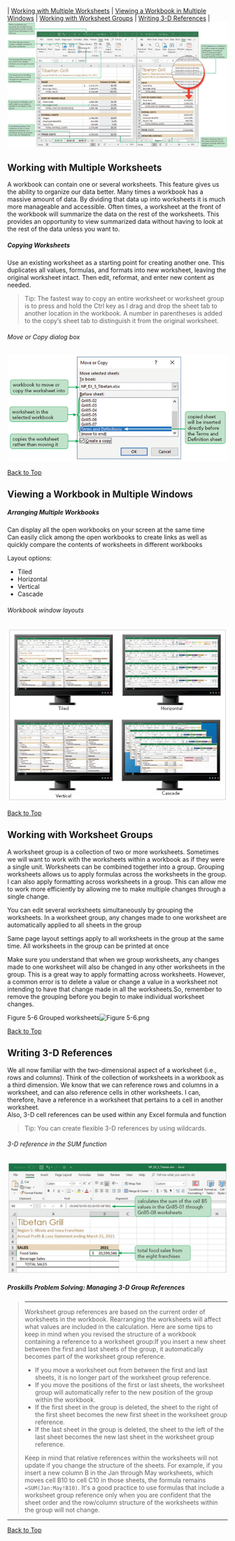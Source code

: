 <!--M05a Lecture 1-->
[](#top) | [Working with Multiple Worksheets](#working-with-multiple-worksheets) | [Viewing a Workbook in Multiple Windows](#viewing-a-workbook-in-multiple-windows) | [Working with Worksheet Groups](#working-with-worksheet-groups) | [Writing 3-D References](#writing-3-d-references) | 
![Session 5-1 Visual Overview](../images/modules/M05/Session%205-1.png)

## [](#working-with-multiple-worksheets)Working with Multiple Worksheets
A workbook can contain one or several worksheets. This feature gives us the ability to organize our data better. Many times a workbook has a massive amount of data. By dividing that data up into worksheets it is much more manageable and accessible. Often times, a worksheet at the front of the workbook will summarize the data on the rest of the worksheets. This provides an opportunity to view summarized data without having to look at the rest of the data unless you want to.

##### Copying Worksheets
Use an existing worksheet as a starting point for creating another one. This duplicates all values, formulas, and formats into new worksheet, leaving the original worksheet intact. Then edit, reformat, and enter new content as needed.

> Tip: The fastest way to copy an entire worksheet or worksheet group is to press and hold the Ctrl key as I drag and drop the sheet tab to another location in the workbook. A number in parentheses is added to the copy’s sheet tab to distinguish it from the original worksheet.

###### Move or Copy dialog box
![Figure 5-1 Move or Copy dialog box](../images/modules/M05/Figure%205-1.png)

[Back to Top](#top)

## [](#viewing-a-workbook-in-multiple-windows)Viewing a Workbook in Multiple Windows

##### Arranging Multiple Workbooks
Can display all the open workbooks on your screen at the same time  
Can easily click among the open workbooks to create links as well as quickly compare the contents of worksheets in different workbooks  

Layout options:
- Tiled
- Horizontal
- Vertical
- Cascade


###### Workbook window layouts
![Figure 5-3 Workbook window layouts](../images/modules/M05/Figure%205-3.png)

[Back to Top](#top)

## [](#working-with-worksheet-groups)Working with Worksheet Groups
A worksheet group is a collection of two or more worksheets. Sometimes we will want to work with the worksheets within a workbook as if they were a single unit. Worksheets can be combined together into a group. Grouping worksheets allows us to apply formulas across the worksheets in the group. I can also apply formatting across worksheets in a group. This can allow me to work more efficiently by allowing me to make multiple changes through a single change.

You can edit several worksheets simultaneously by grouping the worksheets. In a worksheet group, any changes made to one worksheet are automatically applied to all sheets in the group

Same page layout settings apply to all worksheets in the group at the same time. All worksheets in the group can be printed at once

Make sure you understand that when we group worksheets, any changes made to one worksheet will also be changed in any other worksheets in the group. This is a great way to apply formatting across worksheets. However, a common error is to delete a value or change a value in a worksheet not intending to have that change made in all the worksheets.So, remember to remove the grouping before you begin to make individual worksheet changes.

Figure 5-6 Grouped worksheets![Figure 5-6.png](https://canvas.sbcc.edu/courses/33499/files/14482839/download)

[Back to Top](#top)

## [](#writing-3-d-references)Writing 3-D References
We all now familiar with the two-dimensional aspect of a worksheet (i.e., rows and columns). Think of the collection of worksheets in a workbook as a third dimension. We know that we can reference rows and columns in a worksheet, and can also reference cells in other worksheets. I can, therefore, have a reference in a worksheet that pertains to a cell in another worksheet.  
Also, 3-D cell references can be used within any Excel formula and function

> Tip: You can create flexible 3-D references by using wildcards.

###### 3-D reference in the SUM function
![Figure 5-8 3-D reference in the SUM function](../images/modules/M05/Figure%205-8.png)

##### Proskills Problem Solving: _Managing 3-D Group References_
><hr>Worksheet group references are based on the current order of worksheets in the workbook. Rearranging the worksheets will affect what values are included in the calculation. Here are some tips to keep in mind when you revised the structure of a workbook containing a reference to a worksheet group:If you insert a new sheet between the first and last sheets of the group, it automatically becomes part of the worksheet group reference.
>
> *   If you move a worksheet out from between the first and last sheets, it is no longer part of the worksheet group reference.
> *   If you move the positions of the first or last sheets, the worksheet group will automatically refer to the new position of the group within the workbook.
> *   If the first sheet in the group is deleted, the sheet to the right of the first sheet becomes the new first sheet in the worksheet group reference.
> *   If the last sheet in the group is deleted, the sheet to the left of the last sheet becomes the new last sheet in the worksheet group reference.
> 
> Keep in mind that relative references within the worksheets will not update if you change the structure of the sheets. For example, if you insert a new column B in the Jan through May worksheets, which moves cell B10 to cell C10 in those sheets, the formula remains `=SUM(Jan:May!B10)`. It's a good practice to use formulas that include a worksheet group reference only when you are confident that the sheet order and the row/column structure of the worksheets within the group will not change.
<hr>

[Back to Top](#top)
